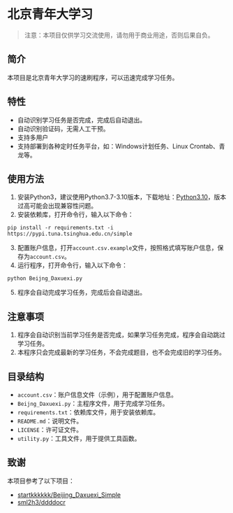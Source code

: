 # 北京青年大学习

> 注意：本项目仅供学习交流使用，请勿用于商业用途，否则后果自负。

## 简介
本项目是北京青年大学习的速刷程序，可以迅速完成学习任务。

## 特性
- 自动识别学习任务是否完成，完成后自动退出。
- 自动识别验证码，无需人工干预。
- 支持多用户
- 支持部署到各种定时任务平台，如：Windows计划任务、Linux Crontab、青龙等。

## 使用方法

1. 安装Python3，建议使用Python3.7-3.10版本，下载地址：[Python3.10](https://www.python.org/ftp/python/3.10.11/python-3.10.11-amd64.exe)，版本过高可能会出现兼容性问题。
2. 安装依赖库，打开命令行，输入以下命令：
```
pip install -r requirements.txt -i https://pypi.tuna.tsinghua.edu.cn/simple
```
3. 配置账户信息，打开`account.csv.example`文件，按照格式填写账户信息，保存为`account.csv`。
4. 运行程序，打开命令行，输入以下命令：
```
python Beijng_Daxuexi.py
```
5. 程序会自动完成学习任务，完成后会自动退出。

## 注意事项
1. 程序会自动识别当前学习任务是否完成，如果学习任务完成，程序会自动跳过学习任务。
2. 本程序只会完成最新的学习任务，不会完成题目，也不会完成旧的学习任务。

## 目录结构
- `account.csv`：账户信息文件（示例），用于配置账户信息。
- `Beijng_Daxuexi.py`：主程序文件，用于完成学习任务。
- `requirements.txt`：依赖库文件，用于安装依赖库。
- `README.md`：说明文件。
- `LICENSE`：许可证文件。
- `utility.py`：工具文件，用于提供工具函数。

## 致谢
本项目参考了以下项目：
- [startkkkkkk/Beijing_Daxuexi_Simple](https://github.com/startkkkkkk/Beijing_Daxuexi_Simple)
- [sml2h3/ddddocr](https://github.com/sml2h3/ddddocr)